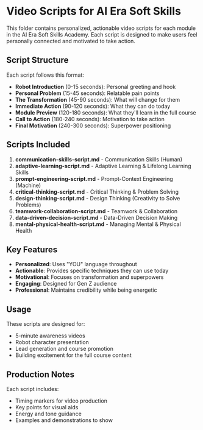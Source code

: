 # Video Scripts for AI Era Soft Skills

This folder contains personalized, actionable video scripts for each module in the AI Era Soft Skills Academy. Each script is designed to make users feel personally connected and motivated to take action.

## Script Structure

Each script follows this format:
- **Robot Introduction** (0-15 seconds): Personal greeting and hook
- **Personal Problem** (15-45 seconds): Relatable pain points
- **The Transformation** (45-90 seconds): What will change for them
- **Immediate Action** (90-120 seconds): What they can do today
- **Module Preview** (120-180 seconds): What they'll learn in the full course
- **Call to Action** (180-240 seconds): Motivation to take action
- **Final Motivation** (240-300 seconds): Superpower positioning

## Scripts Included

1. **communication-skills-script.md** - Communication Skills (Human)
2. **adaptive-learning-script.md** - Adaptive Learning & Lifelong Learning Skills
3. **prompt-engineering-script.md** - Prompt-Context Engineering (Machine)
4. **critical-thinking-script.md** - Critical Thinking & Problem Solving
5. **design-thinking-script.md** - Design Thinking (Creativity to Solve Problems)
6. **teamwork-collaboration-script.md** - Teamwork & Collaboration
7. **data-driven-decision-script.md** - Data-Driven Decision Making
8. **mental-physical-health-script.md** - Managing Mental & Physical Health

## Key Features

- **Personalized**: Uses "YOU" language throughout
- **Actionable**: Provides specific techniques they can use today
- **Motivational**: Focuses on transformation and superpowers
- **Engaging**: Designed for Gen Z audience
- **Professional**: Maintains credibility while being energetic

## Usage

These scripts are designed for:
- 5-minute awareness videos
- Robot character presentation
- Lead generation and course promotion
- Building excitement for the full course content

## Production Notes

Each script includes:
- Timing markers for video production
- Key points for visual aids
- Energy and tone guidance
- Examples and demonstrations to show


